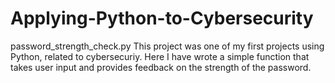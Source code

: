 # Applying-Python-to-Cybersecurity

password_strength_check.py
This project was one of my first projects using Python, related to cybersecuriy. Here I have wrote a simple function that takes user input and provides feedback on the strength of the password.
